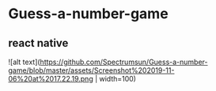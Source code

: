 # Guess-a-number-game
## react native 

![alt text](https://github.com/Spectrumsun/Guess-a-number-game/blob/master/assets/Screenshot%202019-11-06%20at%2017.22.19.png | width=100)
 
